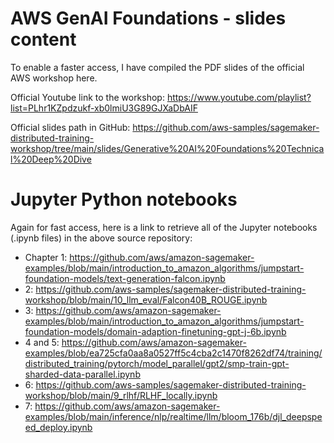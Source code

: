 # AWS GenAI Foundations - slides content

To enable a faster access, I have compiled the PDF slides of the official AWS workshop here.

Official Youtube link to the workshop: https://www.youtube.com/playlist?list=PLhr1KZpdzukf-xb0lmiU3G89GJXaDbAIF

Official slides path in GitHub: https://github.com/aws-samples/sagemaker-distributed-training-workshop/tree/main/slides/Generative%20AI%20Foundations%20Technical%20Deep%20Dive

# Jupyter Python notebooks

Again for fast access, here is a link to retrieve all of the Jupyter notebooks (.ipynb files) in the above source repository:

* Chapter 1: https://github.com/aws/amazon-sagemaker-examples/blob/main/introduction_to_amazon_algorithms/jumpstart-foundation-models/text-generation-falcon.ipynb 
* 2: https://github.com/aws-samples/sagemaker-distributed-training-workshop/blob/main/10_llm_eval/Falcon40B_ROUGE.ipynb
* 3: https://github.com/aws/amazon-sagemaker-examples/blob/main/introduction_to_amazon_algorithms/jumpstart-foundation-models/domain-adaption-finetuning-gpt-j-6b.ipynb
* 4 and 5: https://github.com/aws/amazon-sagemaker-examples/blob/ea725cfa0aa8a0527ff5c4cba2c1470f8262df74/training/distributed_training/pytorch/model_parallel/gpt2/smp-train-gpt-sharded-data-parallel.ipynb
* 6: https://github.com/aws-samples/sagemaker-distributed-training-workshop/blob/main/9_rlhf/RLHF_locally.ipynb 
* 7: https://github.com/aws/amazon-sagemaker-examples/blob/main/inference/nlp/realtime/llm/bloom_176b/djl_deepspeed_deploy.ipynb 
